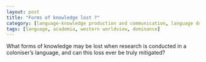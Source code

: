 ```yaml
---
layout: post
title: "Forms of knowledge lost ?"
category: [language-knowledge production and communication, language dominance]
tags: [language, academia, western worldview, dominance]
---
```


What forms of knowledge may be lost when research is conducted in a coloniser’s language, and can this loss ever be truly mitigated?